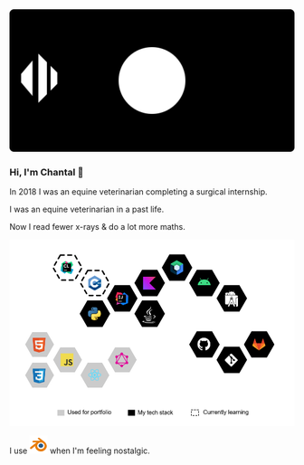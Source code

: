 <div align="center">
  <img src="assets/bogwalk-banner.svg" alt="BogWalk GitHub banner"/>
</div>


### Hi, I'm Chantal 👋

In 2018 I was an equine veterinarian completing a surgical internship. 

I was an equine veterinarian in a past life.

Now I read fewer x-rays & do a lot more maths.

<div align="center">
  <map name="links">
    <area href="https://kotlinlang.org/" alt="Checkout Kotlin" target="_blank" shape="rect" coords="0,0,200,200"/>
    <area href="https://kotlinlang.org/" alt="Checkout Kotlin" target="_blank" shape="poly" coords="470,116,420,116,545,159,420,202,470,202,445,159"/>

  </map>
  <img src="assets/tech.png" alt="BogWalk tech stack diagram" usemap="#links"/>
</div>

I use [![Blender logo](assets/icons/blender_32.png)](https://www.blender.org/) when I'm feeling nostalgic.
